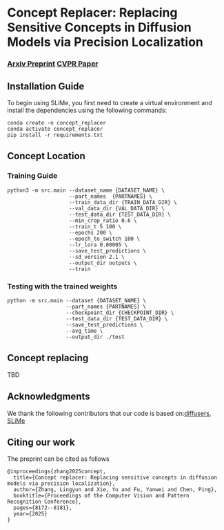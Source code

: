 # Concept Replacer: Replacing Sensitive Concepts in Diffusion Models via Precision Localization
###  [Arxiv Preprint](https://arxiv.org/abs/2412.01244) [CVPR Paper](https://openaccess.thecvf.com/content/CVPR2025/papers/Zhang_Concept_Replacer_Replacing_Sensitive_Concepts_in_Diffusion_Models_via_Precision_CVPR_2025_paper.pdf)

## Installation Guide
To begin using SLiMe, you first need to create a virtual environment and install the dependencies using the following commands:
```
conda create -n concept_replacer
conda activate concept_replacer
pip install -r requirements.txt
```
## Concept Location
### Training Guide
```
python3 -m src.main --dataset_name {DATASET_NAME} \
                    --part_names  {PARTNAMES} \
                    --train_data_dir {TRAIN_DATA_DIR} \
                    --val_data_dir {VAL_DATA_DIR} \
                    --test_data_dir {TEST_DATA_DIR} \
                    --min_crop_ratio 0.6 \
                    --train_t 5 100 \
                    --epochs 200 \
                    --epoch_to_switch 100 \
                    --lr_lora 0.00005 \
                    --save_test_predictions \
                    --sd_version 2.1 \
                    --output_dir outputs \
                    --train
```

### Testing with the trained weights
```
python -m src.main --dataset {DATASET_NAME} \
                   --part_names {PARTNAMES} \
                   --checkpoint_dir {CHECKPOINT_DIR} \
                   --test_data_dir {TEST_DATA_DIR} \
                   --save_test_predictions \
                   --avg_time \
                   --output_dir ./test
```

## Concept replacing
TBD

## Acknowledgments
We thank the following contributors that our code is based on:[diffusers](https://github.com/huggingface/diffusers), [SLiMe](https://github.com/aliasgharkhani/SLiMe)

## Citing our work
The preprint can be cited as follows
```
@inproceedings{zhang2025concept,
  title={Concept replacer: Replacing sensitive concepts in diffusion models via precision localization},
  author={Zhang, Lingyun and Xie, Yu and Fu, Yanwei and Chen, Ping},
  booktitle={Proceedings of the Computer Vision and Pattern Recognition Conference},
  pages={8172--8181},
  year={2025}
}
```
